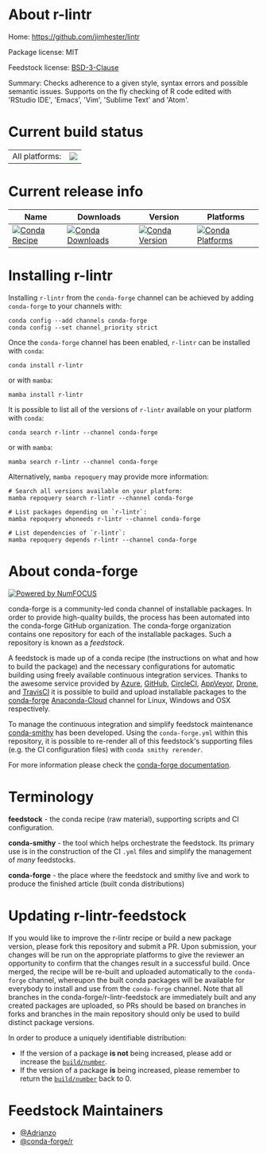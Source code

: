 About r-lintr
=============

Home: https://github.com/jimhester/lintr

Package license: MIT

Feedstock license: [BSD-3-Clause](https://github.com/conda-forge/r-lintr-feedstock/blob/main/LICENSE.txt)

Summary: Checks adherence to a given style, syntax errors and possible semantic issues.  Supports on the fly checking of R code edited with 'RStudio IDE', 'Emacs', 'Vim', 'Sublime Text' and 'Atom'.

Current build status
====================


<table><tr><td>All platforms:</td>
    <td>
      <a href="https://dev.azure.com/conda-forge/feedstock-builds/_build/latest?definitionId=5436&branchName=main">
        <img src="https://dev.azure.com/conda-forge/feedstock-builds/_apis/build/status/r-lintr-feedstock?branchName=main">
      </a>
    </td>
  </tr>
</table>

Current release info
====================

| Name | Downloads | Version | Platforms |
| --- | --- | --- | --- |
| [![Conda Recipe](https://img.shields.io/badge/recipe-r--lintr-green.svg)](https://anaconda.org/conda-forge/r-lintr) | [![Conda Downloads](https://img.shields.io/conda/dn/conda-forge/r-lintr.svg)](https://anaconda.org/conda-forge/r-lintr) | [![Conda Version](https://img.shields.io/conda/vn/conda-forge/r-lintr.svg)](https://anaconda.org/conda-forge/r-lintr) | [![Conda Platforms](https://img.shields.io/conda/pn/conda-forge/r-lintr.svg)](https://anaconda.org/conda-forge/r-lintr) |

Installing r-lintr
==================

Installing `r-lintr` from the `conda-forge` channel can be achieved by adding `conda-forge` to your channels with:

```
conda config --add channels conda-forge
conda config --set channel_priority strict
```

Once the `conda-forge` channel has been enabled, `r-lintr` can be installed with `conda`:

```
conda install r-lintr
```

or with `mamba`:

```
mamba install r-lintr
```

It is possible to list all of the versions of `r-lintr` available on your platform with `conda`:

```
conda search r-lintr --channel conda-forge
```

or with `mamba`:

```
mamba search r-lintr --channel conda-forge
```

Alternatively, `mamba repoquery` may provide more information:

```
# Search all versions available on your platform:
mamba repoquery search r-lintr --channel conda-forge

# List packages depending on `r-lintr`:
mamba repoquery whoneeds r-lintr --channel conda-forge

# List dependencies of `r-lintr`:
mamba repoquery depends r-lintr --channel conda-forge
```


About conda-forge
=================

[![Powered by
NumFOCUS](https://img.shields.io/badge/powered%20by-NumFOCUS-orange.svg?style=flat&colorA=E1523D&colorB=007D8A)](https://numfocus.org)

conda-forge is a community-led conda channel of installable packages.
In order to provide high-quality builds, the process has been automated into the
conda-forge GitHub organization. The conda-forge organization contains one repository
for each of the installable packages. Such a repository is known as a *feedstock*.

A feedstock is made up of a conda recipe (the instructions on what and how to build
the package) and the necessary configurations for automatic building using freely
available continuous integration services. Thanks to the awesome service provided by
[Azure](https://azure.microsoft.com/en-us/services/devops/), [GitHub](https://github.com/),
[CircleCI](https://circleci.com/), [AppVeyor](https://www.appveyor.com/),
[Drone](https://cloud.drone.io/welcome), and [TravisCI](https://travis-ci.com/)
it is possible to build and upload installable packages to the
[conda-forge](https://anaconda.org/conda-forge) [Anaconda-Cloud](https://anaconda.org/)
channel for Linux, Windows and OSX respectively.

To manage the continuous integration and simplify feedstock maintenance
[conda-smithy](https://github.com/conda-forge/conda-smithy) has been developed.
Using the ``conda-forge.yml`` within this repository, it is possible to re-render all of
this feedstock's supporting files (e.g. the CI configuration files) with ``conda smithy rerender``.

For more information please check the [conda-forge documentation](https://conda-forge.org/docs/).

Terminology
===========

**feedstock** - the conda recipe (raw material), supporting scripts and CI configuration.

**conda-smithy** - the tool which helps orchestrate the feedstock.
                   Its primary use is in the construction of the CI ``.yml`` files
                   and simplify the management of *many* feedstocks.

**conda-forge** - the place where the feedstock and smithy live and work to
                  produce the finished article (built conda distributions)


Updating r-lintr-feedstock
==========================

If you would like to improve the r-lintr recipe or build a new
package version, please fork this repository and submit a PR. Upon submission,
your changes will be run on the appropriate platforms to give the reviewer an
opportunity to confirm that the changes result in a successful build. Once
merged, the recipe will be re-built and uploaded automatically to the
`conda-forge` channel, whereupon the built conda packages will be available for
everybody to install and use from the `conda-forge` channel.
Note that all branches in the conda-forge/r-lintr-feedstock are
immediately built and any created packages are uploaded, so PRs should be based
on branches in forks and branches in the main repository should only be used to
build distinct package versions.

In order to produce a uniquely identifiable distribution:
 * If the version of a package **is not** being increased, please add or increase
   the [``build/number``](https://docs.conda.io/projects/conda-build/en/latest/resources/define-metadata.html#build-number-and-string).
 * If the version of a package **is** being increased, please remember to return
   the [``build/number``](https://docs.conda.io/projects/conda-build/en/latest/resources/define-metadata.html#build-number-and-string)
   back to 0.

Feedstock Maintainers
=====================

* [@Adrianzo](https://github.com/Adrianzo/)
* [@conda-forge/r](https://github.com/conda-forge/r/)

